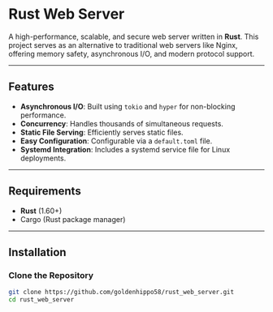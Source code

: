 # Rust Web Server

A high-performance, scalable, and secure web server written in **Rust**. This project serves as an alternative to traditional web servers like Nginx, offering memory safety, asynchronous I/O, and modern protocol support.

---

## Features

- **Asynchronous I/O**: Built using `tokio` and `hyper` for non-blocking performance.
- **Concurrency**: Handles thousands of simultaneous requests.
- **Static File Serving**: Efficiently serves static files.
- **Easy Configuration**: Configurable via a `default.toml` file.
- **Systemd Integration**: Includes a systemd service file for Linux deployments.

---

## Requirements

- **Rust** (1.60+)
- Cargo (Rust package manager)

---

## Installation

### Clone the Repository

```bash
git clone https://github.com/goldenhippo58/rust_web_server.git
cd rust_web_server
